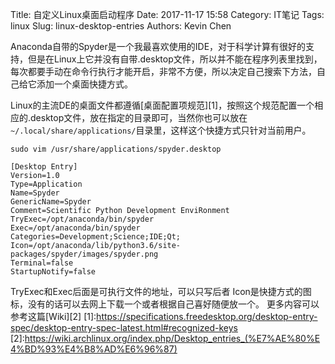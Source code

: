 Title: 自定义Linux桌面启动程序
Date: 2017-11-17 15:58
Category: IT笔记
Tags: linux
Slug: linux-desktop-entries
Authors: Kevin Chen


Anaconda自带的Spyder是一个我最喜欢使用的IDE，对于科学计算有很好的支持，但是在Linux上它并没有自带.desktop文件，所以并不能在程序列表里找到，每次都要手动在命令行执行才能开启，非常不方便，所以决定自己搜索下方法，自己给它添加一个桌面快捷方式。

Linux的主流DE的桌面文件都遵循[桌面配置项规范][1]，按照这个规范配置一个相应的.desktop文件，放在指定的目录即可，当然你也可以放在<code>~/.local/share/applications/</code>目录里，这样这个快捷方式只针对当前用户。

<!--more-->

```
sudo vim /usr/share/applications/spyder.desktop

[Desktop Entry]
Version=1.0
Type=Application
Name=Spyder
GenericName=Spyder
Comment=Scientific Python Development EnviRonment
TryExec=/opt/anaconda/bin/spyder
Exec=/opt/anaconda/bin/spyder
Categories=Development;Science;IDE;Qt;
Icon=/opt/anaconda/lib/python3.6/site-packages/spyder/images/spyder.png
Terminal=false
StartupNotify=false
```
TryExec和Exec后面是可执行文件的地址，可以只写后者
Icon是快捷方式的图标，没有的话可以去网上下载一个或者根据自己喜好随便放一个。
更多内容可以参考这篇[Wiki][2]
[1]:https://specifications.freedesktop.org/desktop-entry-spec/desktop-entry-spec-latest.html#recognized-keys
[2]:https://wiki.archlinux.org/index.php/Desktop_entries_(%E7%AE%80%E4%BD%93%E4%B8%AD%E6%96%87)
